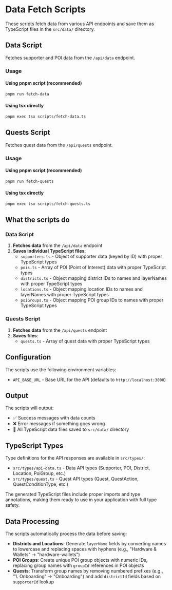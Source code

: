 # Data Fetch Scripts

These scripts fetch data from various API endpoints and save them as TypeScript files in the `src/data/` directory.

## Data Script

Fetches supporter and POI data from the `/api/data` endpoint.

### Usage

#### Using pnpm script (recommended)
```bash
pnpm run fetch-data
```

#### Using tsx directly
```bash
pnpm exec tsx scripts/fetch-data.ts
```

## Quests Script

Fetches quest data from the `/api/quests` endpoint.

### Usage

#### Using pnpm script (recommended)
```bash
pnpm run fetch-quests
```

#### Using tsx directly
```bash
pnpm exec tsx scripts/fetch-quests.ts
```

## What the scripts do

### Data Script
1. **Fetches data** from the `/api/data` endpoint
2. **Saves individual TypeScript files**:
   - `supporters.ts` - Object of supporter data (keyed by ID) with proper TypeScript types
   - `pois.ts` - Array of POI (Point of Interest) data with proper TypeScript types
   - `districts.ts` - Object mapping district IDs to names and layerNames with proper TypeScript types
   - `locations.ts` - Object mapping location IDs to names and layerNames with proper TypeScript types
   - `poiGroups.ts` - Object mapping POI group IDs to names with proper TypeScript types

### Quests Script
1. **Fetches data** from the `/api/quests` endpoint
2. **Saves files**:
   - `quests.ts` - Array of quest data with proper TypeScript types

## Configuration

The scripts use the following environment variables:
- `API_BASE_URL` - Base URL for the API (defaults to `http://localhost:3000`)

## Output

The scripts will output:
- ✅ Success messages with data counts
- ❌ Error messages if something goes wrong
- 📁 All TypeScript data files saved to `src/data/` directory

## TypeScript Types

Type definitions for the API responses are available in `src/types/`:

- `src/types/api-data.ts` - Data API types (Supporter, POI, District, Location, PoiGroup, etc.)
- `src/types/quest.ts` - Quest API types (Quest, QuestAction, QuestConditionType, etc.)

The generated TypeScript files include proper imports and type annotations, making them ready to use in your application with full type safety.

## Data Processing

The scripts automatically process the data before saving:

- **Districts and Locations**: Generate `layerName` fields by converting names to lowercase and replacing spaces with hyphens (e.g., "Hardware & Wallets" → "hardware-wallets")
- **POI Groups**: Create unique POI group objects with numeric IDs, replacing group names with `groupId` references in POI objects
- **Quests**: Transform group names by removing numbered prefixes (e.g., "1. Onboarding" → "Onboarding") and add `districtId` fields based on `supporterId` lookup
